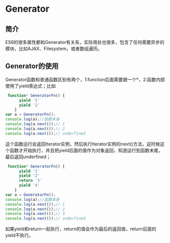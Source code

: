 # Generator 
## 简介 
ES6的很多属性都和Generator有关系，实际用处也很多，包含了任何需要异步的模块，比如AJAX、Filesystem，或者数组遍历。

## Generator的使用
Generator函数和普通函数区别有两个，1:function后面需要跟一个*，2:函数内部使用了yield表达式；比如
``` javascript
 function* GeneratorFn() {
      yield '1'
      yield '2'
    }
var a = GeneratorFn();
console.log(a);//函数本身
console.log(a.next());// 1
console.log(a.next());// 2
console.log(a.next());// underfined
```
这个函数运行会返回Iterator实例，然后执行Iterator实例的next()方法，这时候这个函数才开始执行，并且把yield后面的值作为对象返回，知道运行到函数末尾，最后返回underfined；

``` javascript
 function* GeneratorFn() {
      yield '1'
      yield '2'
      return '3'
      yield '4'
    }
var a = GeneratorFn();
console.log(a);//函数本身
console.log(a.next());// 1
console.log(a.next());// 2
console.log(a.next());// 3
console.log(a.next());// underfined
```
如果yield和return一起执行，return的值会作为最后的返回值，return后面的yield不执行。
